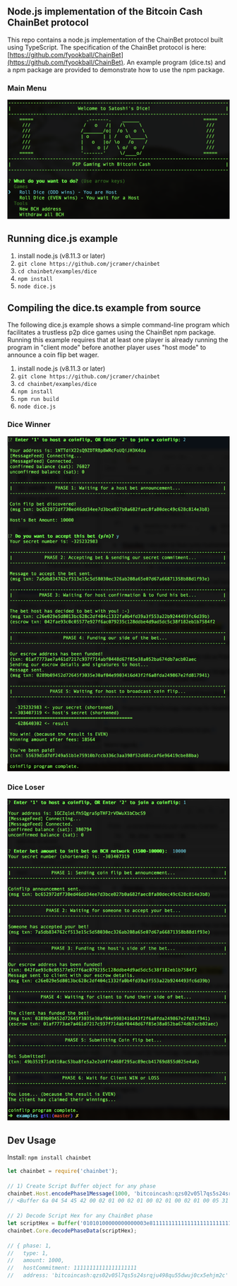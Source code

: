## Node.js implementation of the Bitcoin Cash ChainBet protocol

This repo contains a node.js implementation of the ChainBet protocol built using TypeScript. The specification of the ChainBet protocol is here: [https://github.com/fyookball/ChainBet](https://github.com/fyookball/ChainBet).  An example program (dice.ts) and a npm package are provided to demonstrate how to use the npm package.

### Main Menu

![Main Menu](https://github.com/jcramer/chainbet/blob/master/examples/dice/images/main_menu.png?raw=true)

## Running dice.js example

 1. install node.js (v8.11.3 or later)
 2. `git clone https://github.com/jcramer/chainbet`
 3. `cd chainbet/examples/dice`
 4. `npm install`
 6. `node dice.js`

## Compiling the dice.ts example from source

The following dice.js example shows a simple command-line program which facilitates a trustless p2p dice games using the ChainBet npm package.  Running this example requires that at least one player is already running the program in "client mode" before another player uses "host mode" to announce a coin flip bet wager.

 1. install node.js (v8.11.3 or later)
 2. `git clone https://github.com/jcramer/chainbet`
 3. `cd chainbet/examples/dice`
 4. `npm install`
 5. `npm run build`
 6. `node dice.js`


### Dice Winner

![Dice Winner](https://github.com/jcramer/chainbet/blob/master/examples/dice/images/Coin%20Flip%20Winner.png?raw=true)

### Dice Loser

![Dice Loser](https://github.com/jcramer/chainbet/blob/master/examples/dice/images/Coin%20Flip%20Loser.png?raw=true)

## Dev Usage

Install: `npm install chainbet`

```js
let chainbet = require('chainbet');

// 1) Create Script Buffer object for any phase
chainbet.Host.encodePhase1Message(1000, 'bitcoincash:qzs02v05l7qs5s24srqju498qu55dwuj0cx5ehjm2c');
// <Buffer 6a 04 54 45 42 00 02 01 00 02 01 00 02 01 00 02 01 00 05 31 32 33 34 35 36 62 69 74 63 6f 69 6e 63 61 73 68 3a 71 7a 73 30 32 76 30 35 6c 37 71 73 35 ... >

// 2) Decode Script Hex for any ChainBet phase
let scriptHex = Buffer('01010100000000000003e81111111111111111111111111111111111111111a0f531f4ff810a415580c12e54a7072946bb927e');
chainbet.Core.decodePhaseData(scriptHex);

// { phase: 1,
//   type: 1,
//   amount: 1000,
//   hostCommitment: 11111111111111111111
//   address: 'bitcoincash:qzs02v05l7qs5s24srqju498qu55dwuj0cx5ehjm2c' }

```
